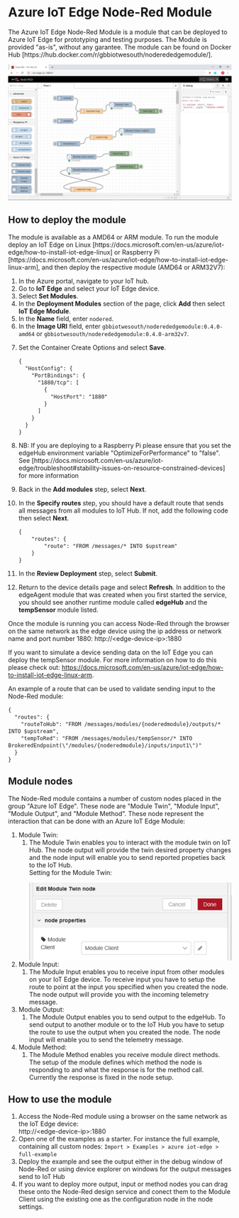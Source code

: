 # Azure IoT Edge Node-Red Module
<p>The Azure IoT Edge Node-Red Module is a module that can be deployed to Azure IoT Edge for prototyping and testing purposes. The Module is provided "as-is", without any garantee. The module can be found on Docker Hub [https://hub.docker.com/r/gbbiotwesouth/noderededgemodule/].</p>
<p align="center">
<img src="images/screenshot.PNG">
</p>

## How to deploy the module
<p>The module is available as a AMD64 or ARM  module. To run the module deploy an IoT Edge on Linux [https://docs.microsoft.com/en-us/azure/iot-edge/how-to-install-iot-edge-linux] or Raspberry Pi [https://docs.microsoft.com/en-us/azure/iot-edge/how-to-install-iot-edge-linux-arm], and then deploy the respective module (AMD64 or ARM32V7):

<ol>
<li>In the Azure portal, navigate to your IoT hub.</li>
<li>Go to <strong>IoT Edge</strong> and select your IoT Edge device.</li>
<li>Select <strong>Set Modules</strong>.</li>
<li>In the <strong>Deployment Modules</strong> section of the page, click <strong>Add</strong> then select <strong>IoT Edge Module</strong>.</li>
<li>In the <strong>Name</strong> field, enter <code>nodered</code>. </li>
<li>In the <strong>Image URI</strong> field, enter <code>gbbiotwesouth/noderededgemodule:0.4.0-amd64</code> or <code>gbbiotwesouth/noderededgemodule:0.4.0-arm32v7</code>. </li>
<li><p>Set the Container Create Options and select <strong>Save</strong>.</p>
    <pre><code class="lang-json">{
  "HostConfig": {
    "PortBindings": {
      "1880/tcp": [
        {
          "HostPort": "1880"
        }
      ]
    }
  }
}</code></pre>
</li>
<li>NB: If you are deploying to a Raspberry Pi please ensure that you set the edgeHub environment variable "OptimizeForPerformance" to "false". See [https://docs.microsoft.com/en-us/azure/iot-edge/troubleshoot#stability-issues-on-resource-constrained-devices] for more information</li>
<li><p>Back in the <strong>Add modules</strong> step, select <strong>Next</strong>.</p>
</li>
<li><p>In the <strong>Specify routes</strong> step, you should have a default route that sends all messages from all modules to IoT Hub. If not, add the following code then select <strong>Next</strong>.</p>
<pre><code class="lang-json">{
    &quot;routes&quot;: {
        &quot;route&quot;: &quot;FROM /messages/* INTO $upstream&quot;
    }
}
</code></pre></li>
<li><p>In the <strong>Review Deployment</strong> step, select <strong>Submit</strong>.</p>
</li>
<li><p>Return to the device details page and select <strong>Refresh</strong>. In addition to the edgeAgent module that was created when you first started the service, you should see another runtime module called <strong>edgeHub</strong> and the <strong>tempSensor</strong> module listed. </p>
</li>
</ol>

Once the module is running you can access Node-Red through the browser on the same network as the edge device using the ip address or network name and port number 1880: http://&#x3C;edge-device-ip&#x3E;:1880

If you want to simulate a device sending data on the IoT Edge you can deploy the tempSensor module. For more information on how to do this please check out: https://docs.microsoft.com/en-us/azure/iot-edge/how-to-install-iot-edge-linux-arm.

An example of a route that can be used to validate sending input to the Node-Red module:
<pre><code>{
  "routes": {
    "routeToHub": "FROM /messages/modules/{noderedmodule}/outputs/* INTO $upstream",
    "tempToRed": "FROM /messages/modules/tempSensor/* INTO BrokeredEndpoint(\"/modules/{noderedmodule}/inputs/input1\")"
  }
}
</code></pre>


## Module nodes
The Node-Red module contains a number of custom nodes placed in the group "Azure IoT Edge". These node are "Module Twin", "Module Input", "Module Output", and "Module Method". These node represent the interaction that can be done with an Azure IoT Edge Module:
<ol>
<li>Module Twin:
<ol><li>The Module Twin enables you to interact with the module twin on IoT Hub. The node output will provide the twin desired property changes and the node input will enable you to send reported propeties back to the IoT Hub.<br/>
Setting for the Module Twin: 
<p><img align="left" display="block" src="images/edit-module-twin.PNG"/></p>
</li></ol>
</li>
<li>Module Input:
<ol><li>The Module Input enables you to receive input from other modules on your IoT Edge device. To receive input you have to setup the route to point at the input you specified when you created the node. The node output will provide you with the incoming telemetry message.</li></ol>
</li>
<li>Module Output:
<ol><li>The Module Output enables you to send output to the edgeHub. To send output to another module or to the IoT Hub you have to setup the route to use the output when you created the node. The node input will enable you to send the telemetry message.</li></ol>
</li>
<li>Module Method:
<ol><li>The Module Method enables you receive module direct methods. The setup of the module defines which method the node is responding to and what the response is for the method call. Currently the response is fixed in the node setup.</li></ol>
</li>
</ol>

## How to use the module
<ol>
<li>Access the Node-Red module using a browser on the same network as the IoT Edge device: <br/>http://&#x3C;edge-device-ip&#x3E;:1880</li>
<li>Open one of the examples as a starter. For instance the full example, containing all custom nodes: <code>Import > Examples > azure iot-edge > full-example</code></li>
<li>Deploy the example and see the output either in the debug window of Node-Red or using device explorer on windows for the output messages send to IoT Hub</li>
<li>If you want to deploy more output, input or method nodes you can drag these onto the Node-Red design service and conect them to the Module Client using the existing one as the configuration node in the node settings.</li>
</ol>
